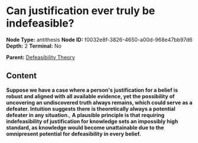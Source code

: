 # Can justification ever truly be indefeasible?

**Node Type:** antithesis
**Node ID:** f0032e8f-3826-4650-a00d-968e47bb97d6
**Depth:** 2
**Terminal:** No

**Parent:** [Defeasibility Theory](defeasibility-theory.md)

## Content

**Suppose we have a case where a person's justification for a belief is robust and aligned with all available evidence, yet the possibility of uncovering an undiscovered truth always remains, which could serve as a defeater. Intuition suggests there is theoretically always a potential defeater in any situation.**, **A plausible principle is that requiring indefeasibility of justification for knowledge sets an impossibly high standard, as knowledge would become unattainable due to the omnipresent potential for defeasibility in every belief.**
